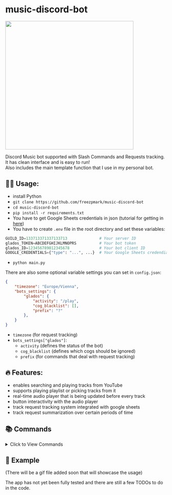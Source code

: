 # music-discord-bot

<img src="https://github.com/freezpmark/music-discord-bot/blob/961c5fbe201b0583c3e7f1613efda06fa3ac8274/screenshot.png" height="400"/>

Discord Music bot supported with Slash Commands and Requests tracking. It has clean interface and is easy to run!  
Also includes the main template function that I use in my personal bot.

## 🧑‍💻 Usage:
 - install Python
 - `git clone https://github.com/freezpmark/music-discord-bot`
 - `cd music-discord-bot`
 - `pip install -r requirements.txt`
 - You have to get Google Sheets credentials in json (tutorial for getting in [here](https://lcalcagni.medium.com/how-to-manipulate-google-spreadsheets-using-python-b15657e6ed0d))
 - You have to create `.env` file in the root directory and set these variables:
```py
GUILD_ID=133713371337133713              # Your server ID
glados_TOKEN=ABCDEFGHIJKLMNOPRS          # Your bot token
glados_ID=123456789012345678             # Your bot client ID
GOOGLE_CREDENTIALS={"type": "...", ...}  # Your Google Sheets credendials in json
```
 - `python main.py`

There are also some optional variable settings you can set in `config.json`:
```json
{
    "timezone": "Europe/Vienna",
    "bots_settings": {
        "glados": {
            "activity": "/play",
            "cog_blacklist": [],
            "prefix": "?"
        },
    }
}
```
 - `timezone` (for request tracking)
 - `bots_settings["glados"]`:
   - `activity` (defines the status of the bot)
   - `cog_blacklist` (defines which cogs should be ignored)
   - `prefix` (for commands that deal with request tracking)

## 🔥 Features:
 - enables searching and playing tracks from YouTube
 - supports playing playlist or picking tracks from it
 - real-time audio player that is being updated before every track
 - button interactivity with the audio player
 - track request tracking system integrated with google sheets
 - track request summarization over certain periods of time

## 📚 Commands
<details><summary>Click to View Commands</summary>

| Name        | Description                               | Options                                                   |
|-------------|-------------------------------------------|-----------------------------------------------------------|
| ⏸️         | Pauses the current song                    |                                                           |
| ▶️         | Resumes the current song                   |                                                           |
| ⏭️         | Skips the current song                     |                                                           |
| 🔁         | Loops the queue                            |                                                           |
| 🔂         | Loops currently playing track              |                                                           |
| 🔀         | Shuffles the queue of songs that weren't yet played          |                                         |
| `play`     | Searches and plays/adds the track into queue                  | `search`: search prompt / URL          |
| `playlist` | Allows you to pick tracks from 25 last songs in the playlist  | `playlist_url`: url of playlist        |
| `search`   | Gives you list of tracks to choose from the search prompt     | `search`: search prompt                |
| `seek`     | Gets into certain timestamp in currently playing track        | `second`: timestamp in seconds         |
| `jump`     | Skips to a specific song in the queue       | `index`: index number in the queue                       |
| `remove`   | Removes a song from the queue               | `index`: index number in the queue                       |
| `volume`   | Changes the volume (10% is default)         | `volume`: from 1 to 100 (in %)                           |
| `clear`    | Clears the queue                            | `song`: The song number                                  |
| `history`  | Saves all requests into google sheets log   | (use prefix) `limit`: amount of msgs to take into account|
| `create_stats` | Creates stats out from the requests log | (use prefix)                                             |
</details>

## 👀 Example
(There will be a gif file added soon that will showcase the usage)  

The app has not yet been fully tested and there are still a few TODOs to do in the code.
